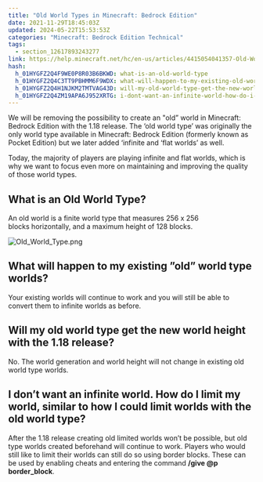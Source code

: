 ```yaml
---
title: "Old World Types in Minecraft: Bedrock Edition"
date: 2021-11-29T18:45:03Z
updated: 2024-05-22T15:53:53Z
categories: "Minecraft: Bedrock Edition Technical"
tags:
  - section_12617893243277
link: https://help.minecraft.net/hc/en-us/articles/4415054041357-Old-World-Types-in-Minecraft-Bedrock-Edition
hash:
  h_01HYGFZ2Q4F9WE0P8R03B6BKWD: what-is-an-old-world-type
  h_01HYGFZ2Q4C3TT9PBHMM6F9WDX: what-will-happen-to-my-existing-old-world-type-worlds
  h_01HYGFZ2Q4H1NJKM2TMTVAG43D: will-my-old-world-type-get-the-new-world-height-with-the-118-release
  h_01HYGFZ2Q4ZM19APA6J952XRTG: i-dont-want-an-infinite-world-how-do-i-limit-my-world-similar-to-how-i-could-limit-worlds-with-the-old-world-type
---
```


We will be removing the possibility to create an "old” world in Minecraft: Bedrock Edition with the 1.18 release. The ‘old world type’ was originally the only world type available in Minecraft: Bedrock Edition (formerly known as Pocket Edition) but we later added ‘infinite and ‘flat worlds’ as well. 

Today, the majority of players are playing infinite and flat worlds, which is why we want to focus even more on maintaining and improving the quality of those world types. 

## What is an Old World Type?

An old world is a finite world type that measures 256 x 256 blocks horizontally, and a maximum height of 128 blocks.   
  

![Old_World_Type.png](https://minecrafthelp.zendesk.com/hc/article_attachments/17892381291277)  
  

## What will happen to my existing ”old” world type worlds?

Your existing worlds will continue to work and you will still be able to convert them to infinite worlds as before.

## Will my old world type get the new world height with the 1.18 release?

No. The world generation and world height will not change in existing old world type worlds.

## I don’t want an infinite world. How do I limit my world, similar to how I could limit worlds with the old world type?

After the 1.18 release creating old limited worlds won’t be possible, but old type worlds created beforehand will continue to work. Players who would still like to limit their worlds can still do so using border blocks. These can be used by enabling cheats and entering the command **/give @p border_block**.
